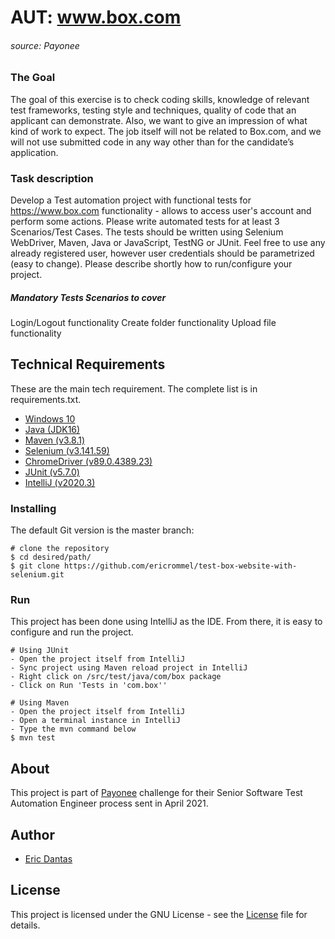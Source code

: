 # AUT: www.box.com
###### source: Payonee

### The Goal
The goal of this exercise is to check coding skills, knowledge of relevant test frameworks, testing style and techniques, quality of
code that an applicant can demonstrate. Also, we want to give an impression of what kind of work to expect. The job itself will not
be related to Box.com, and we will not use submitted code in any way other than for the candidate’s application.

### Task description
Develop a Test automation project with functional tests for https://www.box.com functionality - allows to access user's account
and perform some actions. Please write automated tests for at least 3 Scenarios/Test Cases. The tests should be written using
Selenium WebDriver, Maven, Java or JavaScript, TestNG or JUnit. Feel free to use any already registered user, however user
credentials should be parametrized (easy to change). Please describe shortly how to run/configure your project.

##### Mandatory Tests Scenarios to cover
Login/Logout functionality
Create folder functionality
Upload file functionality

## Technical Requirements

These are the main tech requirement. The complete list is in requirements.txt.
- [Windows 10](https://www.microsoft.com/hu-hu/software-download/windows10)
- [Java (JDK16)](https://www.oracle.com/java/technologies/javase-jdk16-downloads.html)
- [Maven (v3.8.1)](https://maven.apache.org/download.cgi)
- [Selenium (v3.141.59)](https://www.selenium.dev/downloads/)
- [ChromeDriver (v89.0.4389.23)](https://sites.google.com/a/chromium.org/chromedriver/)
- [JUnit (v5.7.0)](https://junit.org/junit5/)
- [IntelliJ (v2020.3)](https://www.jetbrains.com/idea/download/#section=windows)

### Installing

The default Git version is the master branch:

    # clone the repository
    $ cd desired/path/
    $ git clone https://github.com/ericrommel/test-box-website-with-selenium.git


### Run
This project has been done using IntelliJ as the IDE. From there, it is easy to configure and run the project.

    # Using JUnit
    - Open the project itself from IntelliJ
    - Sync project using Maven reload project in IntelliJ
    - Right click on /src/test/java/com/box package
    - Click on Run 'Tests in 'com.box''

    # Using Maven
    - Open the project itself from IntelliJ
    - Open a terminal instance in IntelliJ
    - Type the mvn command below
    $ mvn test

## About

This project is part of [Payonee](https://www.payoneer.com) challenge for their Senior Software Test Automation Engineer
process sent in April 2021.

## Author

- [Eric Dantas](https://github.com/ericrommel)

## License

This project is licensed under the GNU License - see the [License](./LICENSE) file for details.
